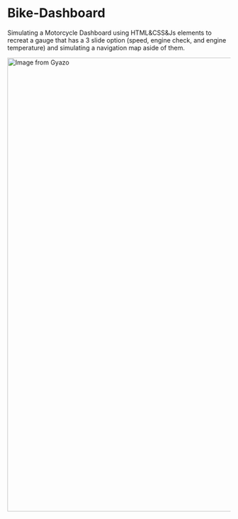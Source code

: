 # Bike-Dashboard

Simulating a Motorcycle Dashboard using HTML&CSS&Js elements to recreat a gauge that has a 3 slide option (speed, engine check, and engine temperature) and simulating a navigation map aside of them.

<a href="https://gyazo.com/b8dfb68cfc2d71fab43fab22a1d0c21e"><img src="https://i.gyazo.com/b8dfb68cfc2d71fab43fab22a1d0c21e.gif" alt="Image from Gyazo" width="1024"/></a>

